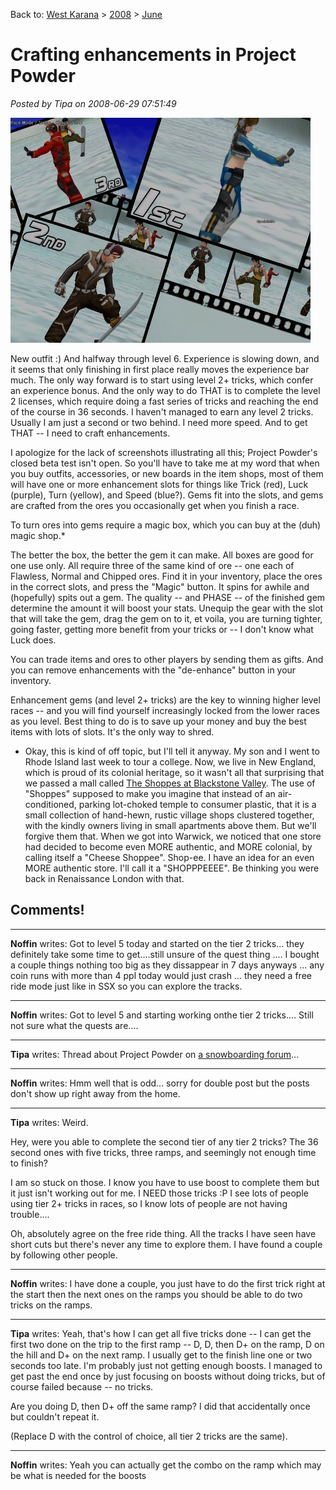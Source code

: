 Back to: [West Karana](/posts/westkarana.md) > [2008](/posts/2008/westkarana.md) > [June](./westkarana.md)
# Crafting enhancements in Project Powder

*Posted by Tipa on 2008-06-29 07:51:49*

![run-2008-06-28-18-43-39-74.jpg](../../../uploads/2008/06/run-2008-06-28-18-43-39-74.jpg)

New outfit :) And halfway through level 6. Experience is slowing down, and it seems that only finishing in first place really moves the experience bar much. The only way forward is to start using level 2+ tricks, which confer an experience bonus. And the only way to do THAT is to complete the level 2 licenses, which require doing a fast series of tricks and reaching the end of the course in 36 seconds. I haven't managed to earn any level 2 tricks. Usually I am just a second or two behind. I need more speed. And to get THAT -- I need to craft enhancements.

I apologize for the lack of screenshots illustrating all this; Project Powder's closed beta test isn't open. So you'll have to take me at my word that when you buy outfits, accessories, or new boards in the item shops, most of them will have one or more enhancement slots for things like Trick (red), Luck (purple), Turn (yellow), and Speed (blue?). Gems fit into the slots, and gems are crafted from the ores you occasionally get when you finish a race.

To turn ores into gems require a magic box, which you can buy at the (duh) magic shop.*

The better the box, the better the gem it can make. All boxes are good for one use only. All require three of the same kind of ore -- one each of Flawless, Normal and Chipped ores. Find it in your inventory, place the ores in the correct slots, and press the "Magic" button. It spins for awhile and (hopefully) spits out a gem. The quality -- and PHASE -- of the finished gem determine the amount it will boost your stats. Unequip the gear with the slot that will take the gem, drag the gem on to it, et voila, you are turning tighter, going faster, getting more benefit from your tricks or -- I don't know what Luck does.

You can trade items and ores to other players by sending them as gifts. And you can remove enhancements with the "de-enhance" button in your inventory.

Enhancement gems (and level 2+ tricks) are the key to winning higher level races -- and you will find yourself increasingly locked from the lower races as you level. Best thing to do is to save up your money and buy the best items with lots of slots. It's the only way to shred.


* Okay, this is kind of off topic, but I'll tell it anyway. My son and I went to Rhode Island last week to tour a college. Now, we live in New England, which is proud of its colonial heritage, so it wasn't all that surprising that we passed a mall called [The Shoppes at Blackstone Valley](http://www.shoppesatblackstonevalley.com). The use of "Shoppes" supposed to make you imagine that instead of an air-conditioned, parking lot-choked temple to consumer plastic, that it is a small collection of hand-hewn, rustic village shops clustered together, with the kindly owners living in small apartments above them. But we'll forgive them that. When we got into Warwick, we noticed that one store had decided to become even MORE authentic, and MORE colonial, by calling itself a "Cheese Shoppee". Shop-ee. I have an idea for an even MORE authentic store. I'll call it a "SHOPPPEEEE". Be thinking you were back in Renaissance London with that.
## Comments!

---

**Noffin** writes: Got to level 5 today and started on the tier 2 tricks... they definitely take some time to get....still unsure of the quest thing .... I bought a couple things nothing too big as they dissappear in 7 days anyways ... any coin runs with more than 4 ppl today would just crash ... they need a free ride mode just like in SSX so you can explore the tracks.

---

**Noffin** writes: Got to level 5 and starting working onthe tier 2 tricks.... Still not sure what the quests are....

---

**Tipa** writes: Thread about Project Powder on [a snowboarding forum](http://www.snowboardingforum.com/games/5910-project-powder-online-snowboarding-game.html)... 

---

**Noffin** writes: Hmm well that is odd... sorry for double post but the posts don't show up right away from the home.

---

**Tipa** writes: Weird.

Hey, were you able to complete the second tier of any tier 2 tricks? The 36 second ones with five tricks, three ramps, and seemingly not enough time to finish?

I am so stuck on those. I know you have to use boost to complete them but it just isn't working out for me. I NEED those tricks :P I see lots of people using tier 2+ tricks in races, so I know lots of people are not having trouble....

Oh, absolutely agree on the free ride thing. All the tracks I have seen have short cuts but there's never any time to explore them. I have found a couple by following other people.


---

**Noffin** writes: I have done a couple, you just have to do the first trick right at the start then the next ones on the ramps you should be able to do two tricks on the ramps.

---

**Tipa** writes: Yeah, that's how I can get all five tricks done -- I can get the first two done on the trip to the first ramp -- D, D, then D+ on the ramp, D on the hill and D+ on the next ramp. I usually get to the finish line one or two seconds too late. I'm probably just not getting enough boosts. I managed to get past the end once by just focusing on boosts without doing tricks, but of course failed because -- no tricks.

Are you doing D, then D+ off the same ramp? I did that accidentally once but couldn't repeat it.

(Replace D with the control of choice, all tier 2 tricks are the same).

---

**Noffin** writes: Yeah you can actually get the combo on the ramp which may be what is needed for the boosts

